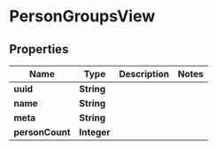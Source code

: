 # PersonGroupsView

## Properties
Name | Type | Description | Notes
------------ | ------------- | ------------- | -------------
**uuid** | **String** |  | 
**name** | **String** |  | 
**meta** | **String** |  | 
**personCount** | **Integer** |  | 

